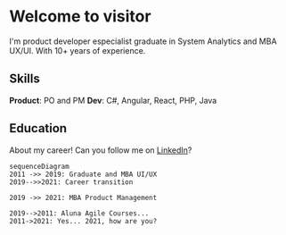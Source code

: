 # Welcome to visitor

I'm product developer especialist graduate in System Analytics and MBA UX/UI. With 10+ years of experience.


## Skills

**Product**: PO and PM
**Dev**:  C#, Angular, React, PHP, Java

## Education

About my career!
Can you follow me on [LinkedIn](https://www.linkedin.com/in/paulo-henrique-santos/)?

```mermaid
sequenceDiagram
2011 ->> 2019: Graduate and MBA UI/UX
2019-->>2021: Career transition

2019 ->> 2021: MBA Product Management

2019-->2011: Aluna Agile Courses...
2011->2021: Yes... 2021, how are you?
```
